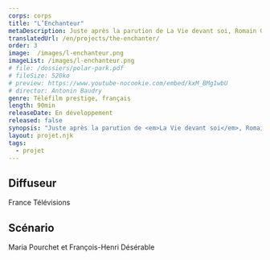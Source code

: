 ```yaml
---
corps: corps
title: "L’Enchanteur"
metaDescription: Juste après la parution de La Vie devant soi, Romain Gary fait incarner Émile Ajar par son petit cousin Paul Pavlowitch. La presse, les éditeurs, les lecteurs, tout le monde tombe dans le panneau. Enfin, presque tout le monde.
translatedUrl: /en/projects/the-enchanter/
order: 3
image:  /images/l-enchanteur.png
imageList: /images/l-enchanteur.png
# file: /dossiers/polar-park.pdf
# fileSize: 520ko
# preview: https://www.youtube-nocookie.com/embed/kxM_BMg1wbU
# director: Antonin Baudry
genre: Téléfilm prestige, français
length: 90min
releaseDate: En développement
released: false
synopsis: "Juste après la parution de <em>La Vie devant soi</em>, Romain Gary fait incarner Émile Ajar par son petit cousin Paul Pavlowitch. La presse, les éditeurs, les lecteurs, tout le monde tombe dans le panneau. Enfin, presque tout le monde : Adèle, étudiante en littérature à La Sorbonne, originaire de Nice (où Gary a passé une partie de son enfance), est persuadée qu’Émile Ajar et Romain Gary sont un seul et même écrivain. Elle va trouver Gary rue du Bac où il vit, pour le confronter.  Va-t-elle le dénoncer ? Ou l’enchanteur arrivera-t-il à l’embarquer dans son illusion ?"
layout: projet.njk
tags:
  - projet
---
```


<div class="grid-col">

## Diffuseur
France Télévisions 

## Scénario 
Maria Pourchet et François-Henri Désérable

</div>


<div class="grid-col">

</div>